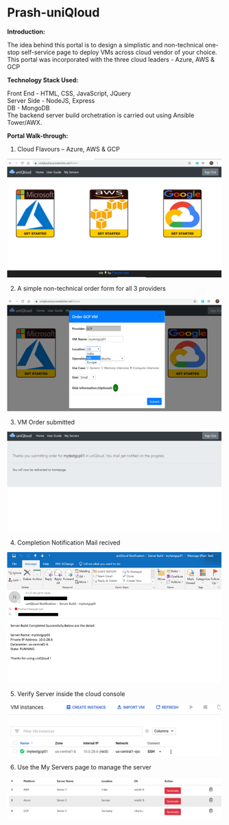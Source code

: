 # Prash-uniQloud

<b>Introduction:</b> 

The idea behind this portal is to design a simplistic and non-technical one-stop self-service page to deploy VMs across cloud vendor of your choice. This portal was incorporated with the three cloud leaders - Azure, AWS & GCP


<b>Technology Stack Used: </b>

Front End - HTML, CSS, JavaScript, JQuery \
Server Side - NodeJS, Express \
DB - MongoDB \
The backend server build orchetration is carried out using Ansible Tower/AWX. 


<b>Portal Walk-through:</b>
1. Cloud Flavours – Azure, AWS & GCP

<img src="https://github.com/nprashiyer/Prash-uniQloud/blob/master/screenshots/1.png" width="500" title="hover text">

2. A simple non-technical order form for all 3 providers

<img src="https://github.com/nprashiyer/Prash-uniQloud/blob/master/screenshots/2.png" width="500" title="hover text">

3. VM Order submitted 

<img src="https://github.com/nprashiyer/Prash-uniQloud/blob/master/screenshots/3.png" width="500" title="hover text">

4. Completion Notification Mail recived

<img src="https://github.com/nprashiyer/Prash-uniQloud/blob/master/screenshots/4.png" width="500" title="hover text">

5. Verify Server inside the cloud console

<img src="https://github.com/nprashiyer/Prash-uniQloud/blob/master/screenshots/5.png" width="500" title="hover text">


6. Use the My Servers page to manage the server

<img src="https://github.com/nprashiyer/Prash-uniQloud/blob/master/screenshots/6.PNG" width="500" title="hover text">
